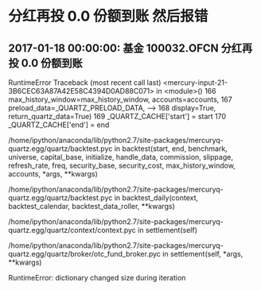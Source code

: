 # 分红再投 0.0 份额到账  然后报错

2017-01-18 00:00:00: 基金 100032.OFCN 分红再投 0.0 份额到账
---------------------------------------------------------------------------
RuntimeError                              Traceback (most recent call last)
&lt;mercury-input-21-3B6CEC63A87A42E58C4394D0AD88C071&gt; in &lt;module&gt;()
    166                                             max_history_window=max_history_window, accounts=accounts,
    167                                             preload_data=_QUARTZ_PRELOAD_DATA,
--&gt; 168                                             display=True, return_quartz_data=True)
    169     _QUARTZ_CACHE['start'] = start
    170     _QUARTZ_CACHE['end'] = end

/home/ipython/anaconda/lib/python2.7/site-packages/mercuryq-quartz.egg/quartz/backtest.pyc in backtest(start, end, benchmark, universe, capital_base, initialize, handle_data, commission, slippage, refresh_rate, freq, security_base, security_cost, max_history_window, accounts, *args, **kwargs)

/home/ipython/anaconda/lib/python2.7/site-packages/mercuryq-quartz.egg/quartz/backtest.pyc in backtest_daily(context, backtest_calendar, backtest_data_roller, **kwargs)

/home/ipython/anaconda/lib/python2.7/site-packages/mercuryq-quartz.egg/quartz/context/context.pyc in settlement(self)

/home/ipython/anaconda/lib/python2.7/site-packages/mercuryq-quartz.egg/quartz/broker/otc_fund_broker.pyc in settlement(self, *args, **kwargs)

RuntimeError: dictionary changed size during iteration